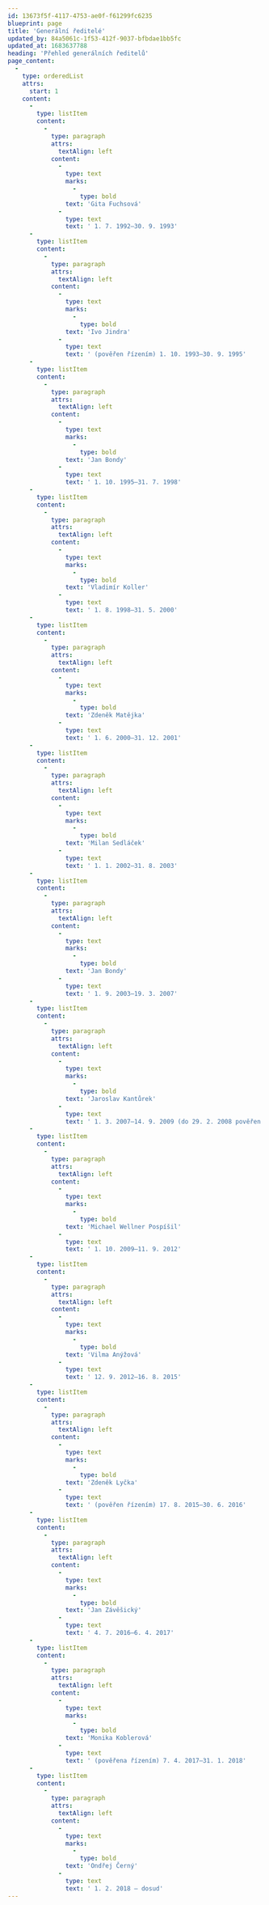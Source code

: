 ```yaml
---
id: 13673f5f-4117-4753-ae0f-f61299fc6235
blueprint: page
title: 'Generální ředitelé'
updated_by: 84a5061c-1f53-412f-9037-bfbdae1bb5fc
updated_at: 1683637788
heading: 'Přehled generálních ředitelů'
page_content:
  -
    type: orderedList
    attrs:
      start: 1
    content:
      -
        type: listItem
        content:
          -
            type: paragraph
            attrs:
              textAlign: left
            content:
              -
                type: text
                marks:
                  -
                    type: bold
                text: 'Gita Fuchsová'
              -
                type: text
                text: ' 1. 7. 1992–30. 9. 1993'
      -
        type: listItem
        content:
          -
            type: paragraph
            attrs:
              textAlign: left
            content:
              -
                type: text
                marks:
                  -
                    type: bold
                text: 'Ivo Jindra'
              -
                type: text
                text: ' (pověřen řízením) 1. 10. 1993–30. 9. 1995'
      -
        type: listItem
        content:
          -
            type: paragraph
            attrs:
              textAlign: left
            content:
              -
                type: text
                marks:
                  -
                    type: bold
                text: 'Jan Bondy'
              -
                type: text
                text: ' 1. 10. 1995–31. 7. 1998'
      -
        type: listItem
        content:
          -
            type: paragraph
            attrs:
              textAlign: left
            content:
              -
                type: text
                marks:
                  -
                    type: bold
                text: 'Vladimír Koller'
              -
                type: text
                text: ' 1. 8. 1998–31. 5. 2000'
      -
        type: listItem
        content:
          -
            type: paragraph
            attrs:
              textAlign: left
            content:
              -
                type: text
                marks:
                  -
                    type: bold
                text: 'Zdeněk Matějka'
              -
                type: text
                text: ' 1. 6. 2000–31. 12. 2001'
      -
        type: listItem
        content:
          -
            type: paragraph
            attrs:
              textAlign: left
            content:
              -
                type: text
                marks:
                  -
                    type: bold
                text: 'Milan Sedláček'
              -
                type: text
                text: ' 1. 1. 2002–31. 8. 2003'
      -
        type: listItem
        content:
          -
            type: paragraph
            attrs:
              textAlign: left
            content:
              -
                type: text
                marks:
                  -
                    type: bold
                text: 'Jan Bondy'
              -
                type: text
                text: ' 1. 9. 2003–19. 3. 2007'
      -
        type: listItem
        content:
          -
            type: paragraph
            attrs:
              textAlign: left
            content:
              -
                type: text
                marks:
                  -
                    type: bold
                text: 'Jaroslav Kantůrek'
              -
                type: text
                text: ' 1. 3. 2007–14. 9. 2009 (do 29. 2. 2008 pověřen řízením)'
      -
        type: listItem
        content:
          -
            type: paragraph
            attrs:
              textAlign: left
            content:
              -
                type: text
                marks:
                  -
                    type: bold
                text: 'Michael Wellner Pospíšil'
              -
                type: text
                text: ' 1. 10. 2009–11. 9. 2012'
      -
        type: listItem
        content:
          -
            type: paragraph
            attrs:
              textAlign: left
            content:
              -
                type: text
                marks:
                  -
                    type: bold
                text: 'Vilma Anýžová'
              -
                type: text
                text: ' 12. 9. 2012–16. 8. 2015'
      -
        type: listItem
        content:
          -
            type: paragraph
            attrs:
              textAlign: left
            content:
              -
                type: text
                marks:
                  -
                    type: bold
                text: 'Zdeněk Lyčka'
              -
                type: text
                text: ' (pověřen řízením) 17. 8. 2015–30. 6. 2016'
      -
        type: listItem
        content:
          -
            type: paragraph
            attrs:
              textAlign: left
            content:
              -
                type: text
                marks:
                  -
                    type: bold
                text: 'Jan Závěšický'
              -
                type: text
                text: ' 4. 7. 2016–6. 4. 2017'
      -
        type: listItem
        content:
          -
            type: paragraph
            attrs:
              textAlign: left
            content:
              -
                type: text
                marks:
                  -
                    type: bold
                text: 'Monika Koblerová'
              -
                type: text
                text: ' (pověřena řízením) 7. 4. 2017–31. 1. 2018'
      -
        type: listItem
        content:
          -
            type: paragraph
            attrs:
              textAlign: left
            content:
              -
                type: text
                marks:
                  -
                    type: bold
                text: 'Ondřej Černý'
              -
                type: text
                text: ' 1. 2. 2018 – dosud'
---
```

